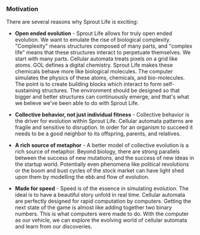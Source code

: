 ### Motivation

There are several reasons why Sprout Life is exciting:

- **Open ended evolution** - Sprout Life allows for truly open ended evolution. We want to emulate the rise of biological complexity. "Complexity" means structures composed of many parts, and "complex life" means that these structures interact to perpetuate themselves. We start with many parts. Cellular automata treats pixels on a grid like atoms. GOL defines a digital chemistry. Sprout Life makes these chemicals behave more like biological molecules. The computer simulates the physics of these atoms, chemicals, and bio-molecules. The point is to create building blocks which interact to form self-sustaining structures. The environment should be designed so that bigger and better structures can continuously emerge, and that's what we believe we've been able to do with Sprout Life.

- **Collective behavior, not just individual fitness** - Collective behavior is the driver for evolution within Sprout Life. Cellular automata patterns are fragile and sensitive to disruption. In order for an organism to succeed it needs to be a good neighbor to its offspring, parents, and relatives.

- **A rich source of metaphor** - A better model of collective evolution is a rich source of metaphor. Beyond biology, there are strong parallels between the success of new mutations, and the success of new ideas in the startup world. Potentially even phenomena like political revolutions or the boom and bust cycles of the stock market can have light shed upon them by modelling the ebb and flow of evolution.

- **Made for speed** - Speed is of the essence in simulating evolution. The ideal is to have a beautiful story unfold in real time. Cellular automata are perfectly designed for rapid computation by computers. Getting the next state of the game is almost like adding together two binary numbers. This is what computers were made to do. With the computer as our vehicle, we can explore the evolving world of cellular automata and learn from our discoveries.
